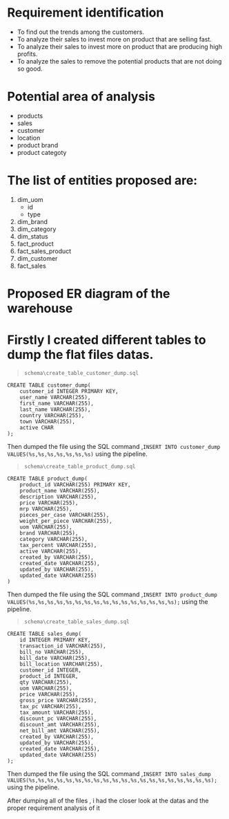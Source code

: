 
# Requirement identification
- To find out the trends among the customers.
- To analyze their sales to invest more on product that are selling fast.
- To analyze their sales to invest more on product that are producing high profits.
- To analyze the sales to remove the potential products that are not doing so good.

# Potential area of analysis
- products
- sales
- customer
- location
- product brand
- product categoty

# The list of entities proposed are:
1. dim_uom
	* id
	* type
2. dim_brand
3. dim_category
4. dim_status
5. fact_product
6. fact_sales_product
7. dim_customer
8. fact_sales


 
# Proposed ER diagram of the warehouse



# Firstly I created different tables to dump the flat files datas.
>`schema\create_table_customer_dump.sql`

```
CREATE TABLE customer_dump(
    customer_id INTEGER PRIMARY KEY,
    user_name VARCHAR(255),
    first_name VARCHAR(255),
    last_name VARCHAR(255),
    country VARCHAR(255),
    town VARCHAR(255),
    active CHAR
);
```
Then dumped the file using the SQL command ,`INSERT INTO customer_dump VALUES(%s,%s,%s,%s,%s,%s,%s)` using the pipeline.

> `schema\create_table_product_dump.sql`
```
CREATE TABLE product_dump(
	product_id VARCHAR(255) PRIMARY KEY,
	product_name VARCHAR(255),
	description VARCHAR(255),
	price VARCHAR(255),
	mrp VARCHAR(255),
	pieces_per_case VARCHAR(255),
	weight_per_piece VARCHAR(255),
	uom VARCHAR(255),
	brand VARCHAR(255),
	category VARCHAR(255),
	tax_percent VARCHAR(255),
	active VARCHAR(255),
	created_by VARCHAR(255),
	created_date VARCHAR(255),
	updated_by VARCHAR(255),
	updated_date VARCHAR(255)
)
```
Then dumped the file using the SQL command ,`INSERT INTO product_dump VALUES(%s,%s,%s,%s,%s,%s,%s,%s,%s,%s,%s,%s,%s,%s,%s,%s);` using the pipeline.

> `schema\create_table_sales_dump.sql`
```
CREATE TABLE sales_dump(
	id INTEGER PRIMARY KEY,
	transaction_id VARCHAR(255),
	bill_no VARCHAR(255),
	bill_date VARCHAR(255),
	bill_location VARCHAR(255),
	customer_id INTEGER,
	product_id INTEGER,
	qty VARCHAR(255),
	uom VARCHAR(255),
	price VARCHAR(255),
	gross_price VARCHAR(255),
	tax_pc VARCHAR(255),
	tax_amount VARCHAR(255),
	discount_pc VARCHAR(255),
	discount_amt VARCHAR(255),
	net_bill_amt VARCHAR(255),
	created_by VARCHAR(255),
	updated_by VARCHAR(255),
	created_date VARCHAR(255),
	updated_date VARCHAR(255)
);
```
Then dumped the file using the SQL command ,`INSERT INTO sales_dump VALUES(%s,%s,%s,%s,%s,%s,%s,%s,%s,%s,%s,%s,%s,%s,%s,%s,%s,%s,%s,%s);` using the pipeline.

After dumping all of the files , i had the closer look at the datas and the proper requirement analysis of it
